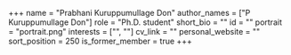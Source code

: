 +++
name = "Prabhani Kuruppumullage Don"
author_names = ["P Kuruppumullage Don"]
role = "Ph.D. student"
short_bio = ""
id = ""
portrait = "portrait.png"
interests = ["", ""]
cv_link = ""
personal_website = ""
sort_position = 250
is_former_member = true
+++

